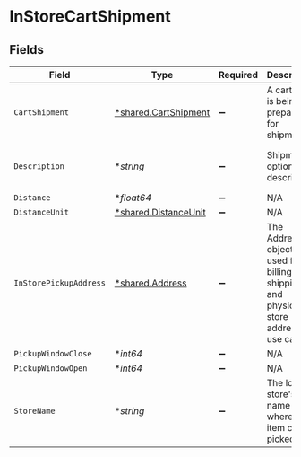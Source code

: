 # InStoreCartShipment


## Fields

| Field                                                                                   | Type                                                                                    | Required                                                                                | Description                                                                             | Example                                                                                 |
| --------------------------------------------------------------------------------------- | --------------------------------------------------------------------------------------- | --------------------------------------------------------------------------------------- | --------------------------------------------------------------------------------------- | --------------------------------------------------------------------------------------- |
| `CartShipment`                                                                          | [*shared.CartShipment](../../models/shared/cartshipment.md)                             | :heavy_minus_sign:                                                                      | A cart that is being prepared for shipment                                              |                                                                                         |
| `Description`                                                                           | **string*                                                                               | :heavy_minus_sign:                                                                      | Shipment option description.                                                            | Pick up in-store at 123 Main St.                                                        |
| `Distance`                                                                              | **float64*                                                                              | :heavy_minus_sign:                                                                      | N/A                                                                                     | 3                                                                                       |
| `DistanceUnit`                                                                          | [*shared.DistanceUnit](../../models/shared/distanceunit.md)                             | :heavy_minus_sign:                                                                      | N/A                                                                                     | mile                                                                                    |
| `InStorePickupAddress`                                                                  | [*shared.Address](../../models/shared/address.md)                                       | :heavy_minus_sign:                                                                      | The Address object is used for billing, shipping, and physical store address use cases. |                                                                                         |
| `PickupWindowClose`                                                                     | **int64*                                                                                | :heavy_minus_sign:                                                                      | N/A                                                                                     |                                                                                         |
| `PickupWindowOpen`                                                                      | **int64*                                                                                | :heavy_minus_sign:                                                                      | N/A                                                                                     |                                                                                         |
| `StoreName`                                                                             | **string*                                                                               | :heavy_minus_sign:                                                                      | The local store's name where the item can be picked up.                                 | Bolt Collective                                                                         |